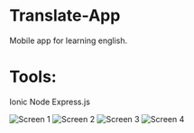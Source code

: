 # Translate-App

Mobile app for learning english.

# Tools:
Ionic
Node
Express.js

![Screen 1](https://i.imgur.com/GPNcroK.jpg)
![Screen 2](https://i.imgur.com/EoN2DJx.jpg)
![Screen 3](https://i.imgur.com/nYn7txa.jpg)
![Screen 4](https://i.imgur.com/QwPSZzj.jpg)

